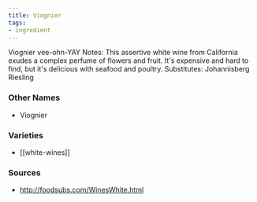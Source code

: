 ```yaml
---
title: Viognier
tags:
- ingredient
---
```

Viognier vee-ohn-YAY Notes: This assertive white wine from California exudes a complex perfume of flowers and fruit. It's expensive and hard to find, but it's delicious with seafood and poultry. Substitutes: Johannisberg Riesling

### Other Names

* Viognier

### Varieties

* [[white-wines]]

### Sources
* http://foodsubs.com/WinesWhite.html
